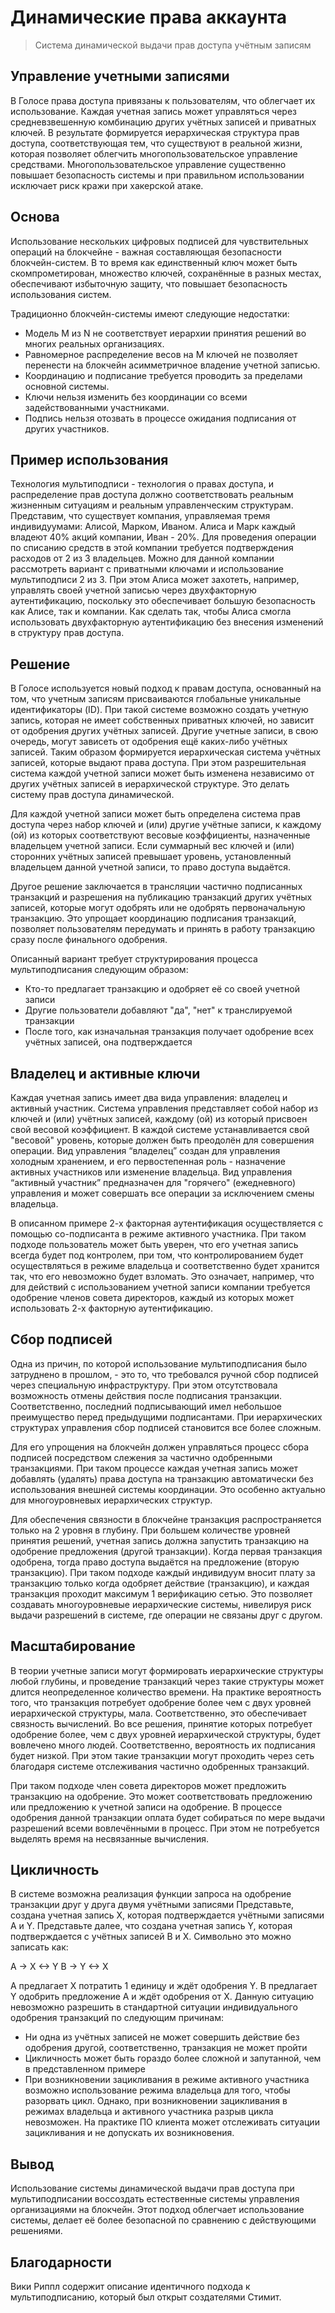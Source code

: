 # Динамические права аккаунта

> Система динамической выдачи прав доступа учётным записям

## Управление учетными записями

В Голосе права доступа привязаны к пользователям, что облегчает их использование. Каждая учетная запись может управляться через средневзвешенную комбинацию других учётных записей и приватных ключей. В результате формируется иерархическая структура прав доступа, соответствующая тем, что существуют в реальной жизни, которая позволяет облегчить многопользовательское управление средствами. Многопользовательское управление существенно повышает безопасность системы и при правильном использовании исключает риск кражи при хакерской атаке.

## Основа

Использование нескольких цифровых подписей для чувствительных операций на блокчейне - важная составляющая безопасности блокчейн-систем. В то время как единственный ключ может быть скомпрометирован, множество ключей, сохранённые в разных местах, обеспечивают избыточную защиту, что повышает безопасность использования систем.

Традиционно блокчейн-системы имеют следующие недостатки:

* Модель М из N не соответствует иерархии принятия решений во многих реальных организациях.
* Равномерное распределение весов на M ключей не позволяет перенести на блокчейн асимметричное владение учетной записью.
* Координацию и подписание требуется проводить за пределами основной системы.
* Ключи нельзя изменить без координации со всеми задействованными участниками.
* Подпись нельзя отозвать в процессе ожидания подписания от других участников.

## Пример использования

Технология мультиподписи - технология о правах доступа, и распределение прав доступа должно соответствовать реальным жизненным ситуациям и реальным управленческим структурам. Представим, что существует компания, управляемая тремя индивидуумами: Алисой, Марком, Иваном. Алиса и Марк каждый владеют 40% акций компании, Иван - 20%. Для проведения операции по списанию средств в этой компании требуется подтверждения расходов от 2 из 3 владельцев. Можно для данной компании рассмотреть вариант с приватными ключами и использование мультиподписи 2 из 3. При этом Алиса может захотеть, например, управлять своей учетной записью через двухфакторную аутентификацию, поскольку это обеспечивает большую безопасность как Алисе, так и компании. Как сделать так, чтобы Алиса смогла использовать двухфакторную аутентификацию без внесения изменений в структуру прав доступа.

## Решение

В Голосе используется новый подход к правам доступа, основанный на том, что учетным записям присваиваются глобальные уникальные идентификаторы \(ID\). При такой системе возможно создать учетную запись, которая не имеет собственных приватных ключей, но зависит от одобрения других учётных записей. Другие учетные записи, в свою очередь, могут зависеть от одобрения ещё каких-либо учётных записей. Таким образом формируется иерархическая система учётных записей, которые выдают права доступа. При этом разрешительная система каждой учетной записи может быть изменена независимо от других учётных записей в иерархической структуре. Это делать систему прав доступа динамической.

Для каждой учетной записи может быть определена система прав доступа через набор ключей и \(или\) другие учётные записи, к каждому \(ой\) из которых соответствуют весовые коэффициенты, назначенные владельцем учетной записи. Если суммарный вес ключей и \(или\) сторонних учётных записей превышает уровень, установленный владельцем данной учетной записи, то право доступа выдаётся.

Другое решение заключается в трансляции частично подписанных транзакций и разрешения на публикацию транзакций других учётных записей, которые могут одобрять или не одобрять первоначальную транзакцию. Это упрощает координацию подписания транзакций, позволяет пользователям передумать и принять в работу транзакцию сразу после финального одобрения.

Описанный вариант требует структурирования процесса мультиподписания следующим образом:

* Кто-то предлагает транзакцию и одобряет её со своей учетной записи
* Другие пользователи добавляют "да", "нет" к транслируемой транзакции
* После того, как изначальная транзакция получает одобрение всех учётных записей, она подтверждается

## Владелец и активные ключи

Каждая учетная запись имеет два вида управления: владелец и активный участник. Система управления представляет собой набор из ключей и \(или\) учётных записей, каждому \(ой\) из который присвоен свой весовой коэффициент. В каждой системе устанавливается свой "весовой" уровень, которые должен быть преодолён для совершения операции. Вид управления “владелец” создан для управления холодным хранением, и его первостепенная роль - назначение активных участников или изменение владельца. Вид управления “активный участник” предназначен для "горячего" \(ежедневного\) управления и может совершать все операции за исключением смены владельца.

В описанном примере 2-х факторная аутентификация осуществляется с помощью со-подписанта в режиме активного участника. При таком подходе пользователь может быть уверен, что его учетная запись всегда будет под контролем, при том, что контролированием будет осуществляться в режиме владельца и соответственно будет хранится так, что его невозможно будет взломать. Это означает, например, что для действий с использованием учетной записи компании требуется одобрение членов совета директоров, каждый из которых может использовать 2-х факторную аутентификацию.

## Сбор подписей

Одна из причин, по которой использование мультиподписания было затруднено в прошлом, - это то, что требовался ручной сбор подписей через специальную инфраструктуру. При этом отсутствовала возможность отмены действия после подписания транзакции. Соответственно, последний подписывающий имел небольшое преимущество перед предыдущими подписантами. При иерархических структурах управления сбор подписей становится все более сложным.

Для его упрощения на блокчейн должен управляться процесс сбора подписей посредством слежения за частично одобренными транзакциями. При таком процессе каждая учетная запись может добавлять \(удалять\) права доступа на транзакцию автоматически без использования внешней системы координации. Это особенно актуально для многоуровневых иерархических структур.

Для обеспечения связности в блокчейне транзакция распространяется только на 2 уровня в глубину. При большем количестве уровней принятия решений, учетная запись должна запустить транзакцию на одобрение предложения \(другой транзакции\). Когда первая транзакция одобрена, тогда право доступа выдаётся на предложение \(вторую транзакцию\). При таком подходе каждый индивидуум вносит плату за транзакцию только когда одобряет действие \(транзакцию\), и каждая транзакция проходит максимум 1 верификацию сетью. Это позволяет создавать многоуровневые иерархические системы, нивелируя риск выдачи разрешений в системе, где операции не связаны друг с другом.

## Масштабирование

В теории учетные записи могут формировать иерархические структуры любой глубины, и проведение транзакций через такие структуры может длится неопределенное количество времени. На практике вероятность того, что транзакция потребует одобрение более чем с двух уровней иерархической структуры, мала. Соответственно, это обеспечивает связность вычислений. Во все решения, принятие которых потребует одобрение более, чем с двух уровней иерархической структуры, будет вовлечено много людей. Соответственно, вероятность их подписания будет низкой. При этом такие транзакции могут проходить через сеть благодаря системе отслеживания частично одобренных транзакций.

При таком подходе член совета директоров может предложить транзакцию на одобрение. Это может соответствовать предложению или предложению к учетной записи на одобрение. В процессе одобрения данной транзакции оплата будет собираться по мере выдачи разрешений всеми вовлечёнными в процесс. При этом не потребуется выделять время на несвязанные вычисления.

## Цикличность

В системе возможна реализация функции запроса на одобрение транзакции друг у друга двумя учётными записями Представьте, создана учетная запись X, которая подтверждается учётными записями A и Y. Представьте далее, что создана учетная запись Y, которая подтверждается с учётных записей B и X. Символьно это можно записать как:

A -&gt; X &lt;-&gt; Y B -&gt; Y &lt;-&gt; X

А предлагает X потратить 1 единицу и ждёт одобрения Y. B предлагает Y одобрить предложение A и ждёт одобрения от X. Данную ситуацию невозможно разрешить в стандартной ситуации индивидуального одобрения транзакций по следующим причинам:

* Ни одна из учётных записей не может совершить действие без одобрения другой, соответственно, транзакция не может пройти
* Цикличность может быть гораздо более сложной и запутанной, чем в представленном примере
* При возникновении зацикливания в режиме активного участника возможно использование режима владельца для того, чтобы разорвать цикл. Однако, при возникновении зацикливания в режимах владельца и активного участника разрыв цикла невозможен. На практике ПО клиента может отслеживать ситуации зацикливания и не допускать их возникновения.

## Вывод

Использование системы динамической выдачи прав доступа при мультиподписании воссоздать естественные системы управления организациями на блокчейн. Этот подход облегчает использование системы, делает её более безопасной по сравнению с действующими решениями.

## Благодарности

Вики Риппл содержит описание идентичного подхода к мультиподписанию, который был открыт создателями Стимит.

